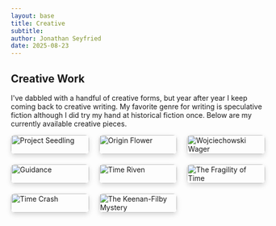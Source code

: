 ```yaml
---
layout: base
title: Creative
subtitle: 
author: Jonathan Seyfried
date: 2025-08-23
---
```


## Creative Work
I've dabbled with a handful of creative forms, but year after year I keep coming back to creative writing. My favorite genre for writing is speculative fiction although I did try my hand at historical fiction once. Below are my currently available creative pieces.

<div class="bookshelf">
  <a href="https://www.amazon.com/Project-Seedling-Short-Jonathan-Seyfried-ebook/dp/B0B9LNTSS6" target="_blank">
    <img src="https://m.media-amazon.com/images/I/41Loe6DPz4L.jpg" alt="Project Seedling">
  </a>
  <a href="https://www.amazon.com/Origin-Flower-Jonathan-Seyfried-ebook/dp/B09XGWNH1W" target="_blank">
    <img src="https://m.media-amazon.com/images/I/41r7HDhB52L.jpg" alt="Origin Flower">
  </a>
  <a href="https://www.amazon.com/Wojciechowski-Wager-Jonathan-Seyfried-ebook/dp/B0B3WBYTNV" target="_blank">
    <img src="https://m.media-amazon.com/images/I/41jaV+vXz1L.jpg" alt="Wojciechowski Wager">
  </a>
  <a href="https://www.amazon.com/Guidance-Short-Story-Jonathan-Seyfried-ebook/dp/B0762RDZ85" target="_blank">
    <img src="https://m.media-amazon.com/images/I/41iSCltrdZL.jpg" alt="Guidance">
  </a>
  <a href="https://www.amazon.com/Time-Riven-Jonathan-Seyfried-ebook/dp/B015KVEEPA" target="_blank">
    <img src="https://m.media-amazon.com/images/I/51UUPZL8NPL.jpg" alt="Time Riven">
  </a>
  <a href="https://www.amazon.com/Time-Fragility-Riven-Book-ebook/dp/B01E1RL1AK" target="_blank">
    <img src="https://m.media-amazon.com/images/I/51J2eyjNtdL.jpg" alt="The Fragility of Time">
  </a>
  <a href="https://www.amazon.com/Time-Crash-Riven-Book-ebook/dp/B073WJN37V" target="_blank">
    <img src="https://m.media-amazon.com/images/I/51lGZOnrZHL.jpg" alt="Time Crash">
  </a>
  <a href="https://www.amazon.com/Keenan-Filby-Mystery-Palace-Hotel-ebook/dp/B07MHJKLG6" target="_blank">
    <img src="https://m.media-amazon.com/images/I/41w7Tq72glL.jpg" alt="The Keenan-Filby Mystery">
  </a>
</div>

<style>
.bookshelf {
  display: grid;
  grid-template-columns: repeat(auto-fit, minmax(150px, 1fr));
  gap: 20px;
  max-width: 900px;
  margin: 0 auto;
}
.bookshelf a {
  display: block;
  transition: transform 0.2s ease;
}
.bookshelf a:hover {
  transform: scale(1.05);
}
.bookshelf img {
  width: 100%;
  height: auto;
  border-radius: 8px;
  box-shadow: 0 4px 10px rgba(0,0,0,0.15);
}
</style>
